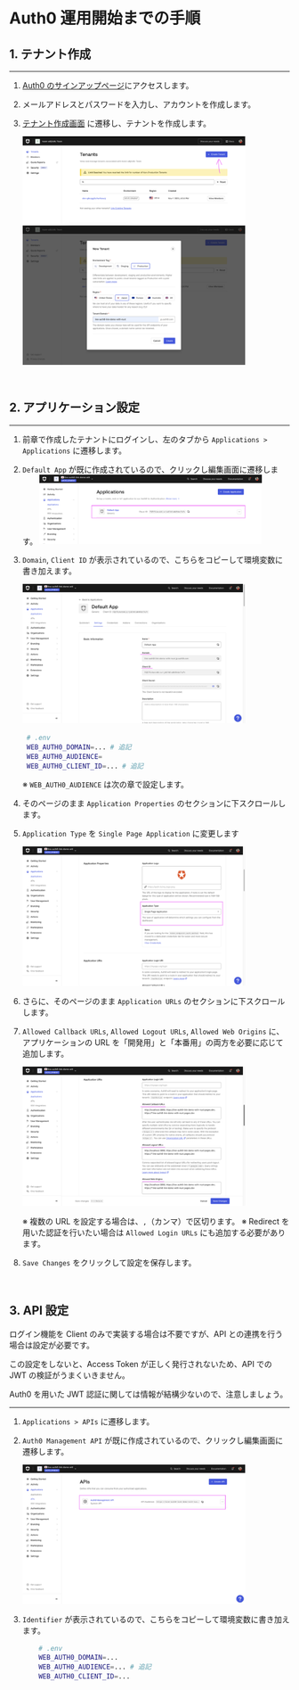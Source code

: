 # Auth0 運用開始までの手順

## 1. テナント作成

---

1. [Auth0 のサインアップページ](https://auth0.com/signup)にアクセスします。

2. メールアドレスとパスワードを入力し、アカウントを作成します。

3. [テナント作成画面](https://accounts.auth0.com/teams) に遷移し、テナントを作成します。

   <div style="display: flex; flex-direction: column; align-items: center; max-width: 400px;">
     <img src="./images/auth0-starter-guide-tenants.png" />
     <img src="./images/auth0-starter-guide-tenants2.png" />
    </div>

<br />

## 2. アプリケーション設定

---

1. 前章で作成したテナントにログインし、左のタブから `Applications > Applications` に遷移します。

2. `Default App` が既に作成されているので、クリックし編集画面に遷移します。
   <img src="./images/auth0-starter-guide-app.png" style="max-width: 400px;" />

3. `Domain`, `Client ID` が表示されているので、こちらをコピーして環境変数に書き加えます。

    <img src="./images/auth0-starter-guide-app2.png" style="max-width: 400px;" />

   ```sh
   	# .env
   	WEB_AUTH0_DOMAIN=... # 追記
   	WEB_AUTH0_AUDIENCE=
   	WEB_AUTH0_CLIENT_ID=... # 追記
   ```

   ※ `WEB_AUTH0_AUDIENCE` は次の章で設定します。

4. そのページのまま `Application Properties` のセクションに下スクロールします。

5. `Application Type` を `Single Page Application` に変更します

   <img src="./images/auth0-starter-guide-app3.png" style="max-width: 400px;" />

6. さらに、そのページのまま `Application URLs` のセクションに下スクロールします。

7. `Allowed Callback URLs`, `Allowed Logout URLs`, `Allowed Web Origins` に、アプリケーションの URL を「開発用」と「本番用」の両方を必要に応じて追加します。

   <img src="./images/auth0-starter-guide-app4.png" style="max-width: 400px;" />

   ※ 複数の URL を設定する場合は、`,`（カンマ）で区切ります。
   ※ Redirect を用いた認証を行いたい場合は `Allowed Login URLs` にも追加する必要があります。

8. `Save Changes` をクリックして設定を保存します。

<br />

## 3. API 設定

ログイン機能を Client のみで実装する場合は不要ですが、API との連携を行う場合は設定が必要です。

この設定をしないと、Access Token が正しく発行されないため、API での JWT の検証がうまくいきません。

Auth0 を用いた JWT 認証に関しては情報が結構少ないので、注意しましょう。

---

1.  `Applications > APIs` に遷移します。

2.  `Auth0 Management API` が既に作成されているので、クリックし編集画面に遷移します。

    <img src="./images/auth0-starter-guide-api.png" style="max-width: 400px;" />

3.  `Identifier` が表示されているので、こちらをコピーして環境変数に書き加えます。

    ```sh
    	# .env
    	WEB_AUTH0_DOMAIN=...
    	WEB_AUTH0_AUDIENCE=... # 追記
    	WEB_AUTH0_CLIENT_ID=...
    ```
